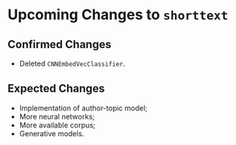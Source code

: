 Upcoming Changes to `shorttext`
===============================

Confirmed Changes
-----------------

* Deleted `CNNEmbedVecClassifier`.

Expected Changes
----------------

* Implementation of author-topic model;
* More neural networks;
* More available corpus;
* Generative models.